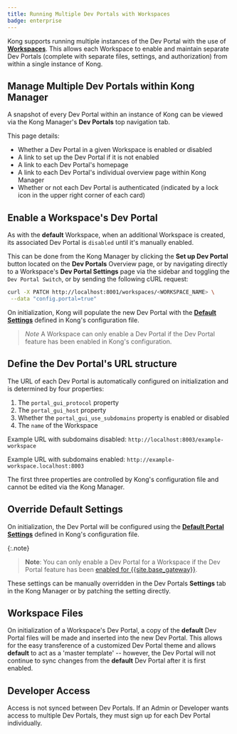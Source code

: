 ```yaml
---
title: Running Multiple Dev Portals with Workspaces
badge: enterprise
---
```


Kong supports running multiple instances of the Dev Portal with the use of
[**Workspaces**](/gateway/{{page.release}}/admin-api/workspaces/reference). This allows each Workspace to enable
and maintain separate Dev Portals (complete with separate files, settings, and
authorization) from within a single instance of Kong.

## Manage Multiple Dev Portals within Kong Manager

A snapshot of every Dev Portal within an instance of Kong can be viewed via
the Kong Manager's **Dev Portals** top navigation tab.

This page details:

- Whether a Dev Portal in a given Workspace is enabled or disabled
- A link to set up the Dev Portal if it is not enabled
- A link to each Dev Portal's homepage
- A link to each Dev Portal's individual overview page within Kong Manager
- Whether or not each Dev Portal is authenticated (indicated by a lock icon
in the upper right corner of each card)

## Enable a Workspace's Dev Portal

As with the **default** Workspace, when an additional Workspace is created, 
its associated Dev Portal is `disabled` until it's manually enabled.

This can be done from the Kong Manager by clicking the **Set up Dev Portal**
button located on the **Dev Portals** Overview page, or by navigating directly
to a Workspace's **Dev Portal Settings** page via the sidebar and toggling the
`Dev Portal Switch`, or by sending the following cURL request:

```bash
curl -X PATCH http://localhost:8001/workspaces/<WORKSPACE_NAME> \
 --data "config.portal=true"
```

On initialization, Kong will populate the new Dev Portal with the [**Default Settings**](/gateway/{{page.release}}/reference/configuration/#dev-portal) defined in Kong's configuration file.

>*Note* A Workspace can only enable a Dev Portal if the Dev Portal feature has been enabled in Kong's configuration.


## Define the Dev Portal's URL structure

The URL of each Dev Portal is automatically configured on initialization and
is determined by four properties:

1. The `portal_gui_protocol` property
2. The `portal_gui_host` property
3. Whether the `portal_gui_use_subdomains` property is enabled or disabled
4. The `name` of the Workspace

Example URL with subdomains disabled: `http://localhost:8003/example-workspace`

Example URL with subdomains enabled: `http://example-workspace.localhost:8003`

The first three properties are controlled by Kong's configuration file and
cannot be edited via the Kong Manager.

## Override Default Settings

On initialization, the Dev Portal will be configured using the [**Default Portal Settings**](/gateway/{{page.release}}/reference/configuration/#dev-portal) defined in Kong's configuration file.

{:.note}
> **Note**: You can only enable a Dev Portal for a Workspace if the
Dev Portal feature has been [enabled for {{site.base_gateway}}](/gateway/{{page.release}}/developer-portal/enable-dev-portal/).

These settings can be manually overridden in the Dev Portals **Settings** tab
in the Kong Manager or by patching the setting directly.

## Workspace Files

On initialization of a Workspace's Dev Portal, a copy of the **default** Dev Portal files will be made and inserted into the new Dev Portal. This allows for the easy transference of a customized Dev Portal theme and allows **default** to act as a 'master template' -- however, the Dev Portal will not continue to sync changes from the **default** Dev Portal after it is first enabled.

## Developer Access

Access is not synced between Dev Portals. If an Admin or Developer wants access to multiple Dev Portals, they must sign up for each Dev Portal individually.
